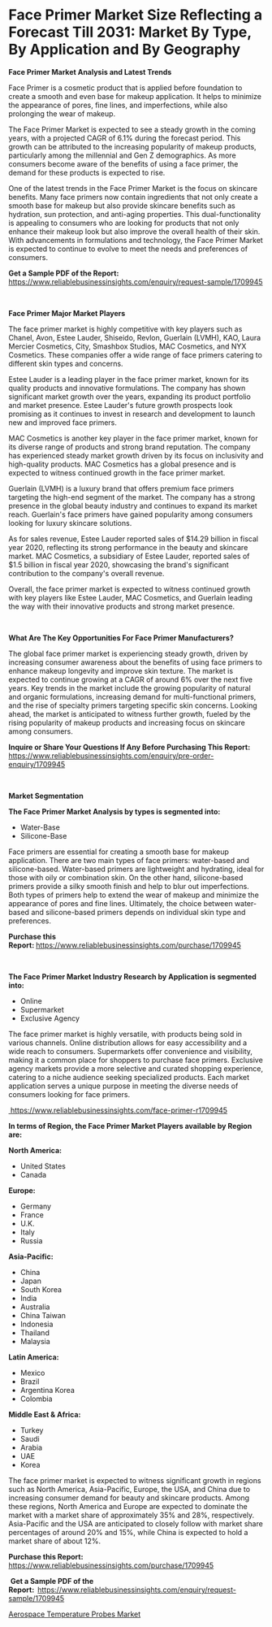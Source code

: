 <p><h1>Face Primer Market Size Reflecting a Forecast Till 2031: Market By Type, By Application and By Geography</h1></p><p><strong>Face Primer Market Analysis and Latest Trends</strong></p>
<p><p>Face Primer is a cosmetic product that is applied before foundation to create a smooth and even base for makeup application. It helps to minimize the appearance of pores, fine lines, and imperfections, while also prolonging the wear of makeup.</p><p>The Face Primer Market is expected to see a steady growth in the coming years, with a projected CAGR of 6.1% during the forecast period. This growth can be attributed to the increasing popularity of makeup products, particularly among the millennial and Gen Z demographics. As more consumers become aware of the benefits of using a face primer, the demand for these products is expected to rise.</p><p>One of the latest trends in the Face Primer Market is the focus on skincare benefits. Many face primers now contain ingredients that not only create a smooth base for makeup but also provide skincare benefits such as hydration, sun protection, and anti-aging properties. This dual-functionality is appealing to consumers who are looking for products that not only enhance their makeup look but also improve the overall health of their skin. With advancements in formulations and technology, the Face Primer Market is expected to continue to evolve to meet the needs and preferences of consumers.</p></p>
<p><strong>Get a Sample PDF of the Report:&nbsp;</strong> <a href="https://www.reliablebusinessinsights.com/enquiry/request-sample/1709945">https://www.reliablebusinessinsights.com/enquiry/request-sample/1709945</a></p>
<p>&nbsp;</p>
<p><strong>Face Primer Major Market Players</strong></p>
<p><p>The face primer market is highly competitive with key players such as Chanel, Avon, Estee Lauder, Shiseido, Revlon, Guerlain (LVMH), KAO, Laura Mercier Cosmetics, City, Smashbox Studios, MAC Cosmetics, and NYX Cosmetics. These companies offer a wide range of face primers catering to different skin types and concerns.</p><p>Estee Lauder is a leading player in the face primer market, known for its quality products and innovative formulations. The company has shown significant market growth over the years, expanding its product portfolio and market presence. Estee Lauder's future growth prospects look promising as it continues to invest in research and development to launch new and improved face primers.</p><p>MAC Cosmetics is another key player in the face primer market, known for its diverse range of products and strong brand reputation. The company has experienced steady market growth driven by its focus on inclusivity and high-quality products. MAC Cosmetics has a global presence and is expected to witness continued growth in the face primer market.</p><p>Guerlain (LVMH) is a luxury brand that offers premium face primers targeting the high-end segment of the market. The company has a strong presence in the global beauty industry and continues to expand its market reach. Guerlain's face primers have gained popularity among consumers looking for luxury skincare solutions.</p><p>As for sales revenue, Estee Lauder reported sales of $14.29 billion in fiscal year 2020, reflecting its strong performance in the beauty and skincare market. MAC Cosmetics, a subsidiary of Estee Lauder, reported sales of $1.5 billion in fiscal year 2020, showcasing the brand's significant contribution to the company's overall revenue.</p><p>Overall, the face primer market is expected to witness continued growth with key players like Estee Lauder, MAC Cosmetics, and Guerlain leading the way with their innovative products and strong market presence.</p></p>
<p>&nbsp;</p>
<p><strong>What Are The Key Opportunities For Face Primer Manufacturers?</strong></p>
<p><p>The global face primer market is experiencing steady growth, driven by increasing consumer awareness about the benefits of using face primers to enhance makeup longevity and improve skin texture. The market is expected to continue growing at a CAGR of around 6% over the next five years. Key trends in the market include the growing popularity of natural and organic formulations, increasing demand for multi-functional primers, and the rise of specialty primers targeting specific skin concerns. Looking ahead, the market is anticipated to witness further growth, fueled by the rising popularity of makeup products and increasing focus on skincare among consumers.</p></p>
<p><strong>Inquire or Share Your Questions If Any Before Purchasing This Report:</strong> <a href="https://www.reliablebusinessinsights.com/enquiry/pre-order-enquiry/1709945">https://www.reliablebusinessinsights.com/enquiry/pre-order-enquiry/1709945</a></p>
<p>&nbsp;</p>
<p><strong>Market Segmentation</strong></p>
<p><strong>The Face Primer Market Analysis by types is segmented into:</strong></p>
<p><ul><li>Water-Base</li><li>Silicone-Base</li></ul></p>
<p><p>Face primers are essential for creating a smooth base for makeup application. There are two main types of face primers: water-based and silicone-based. Water-based primers are lightweight and hydrating, ideal for those with oily or combination skin. On the other hand, silicone-based primers provide a silky smooth finish and help to blur out imperfections. Both types of primers help to extend the wear of makeup and minimize the appearance of pores and fine lines. Ultimately, the choice between water-based and silicone-based primers depends on individual skin type and preferences.</p></p>
<p><strong>Purchase this Report:&nbsp;</strong><a href="https://www.reliablebusinessinsights.com/purchase/1709945">https://www.reliablebusinessinsights.com/purchase/1709945</a></p>
<p>&nbsp;</p>
<p><strong>The Face Primer Market Industry Research by Application is segmented into:</strong></p>
<p><ul><li>Online</li><li>Supermarket</li><li>Exclusive Agency</li></ul></p>
<p><p>The face primer market is highly versatile, with products being sold in various channels. Online distribution allows for easy accessibility and a wide reach to consumers. Supermarkets offer convenience and visibility, making it a common place for shoppers to purchase face primers. Exclusive agency markets provide a more selective and curated shopping experience, catering to a niche audience seeking specialized products. Each market application serves a unique purpose in meeting the diverse needs of consumers looking for face primers.</p></p>
<p><a href="https://www.reliablebusinessinsights.com/face-primer-r1709945">&nbsp;https://www.reliablebusinessinsights.com/face-primer-r1709945</a></p>
<p><strong>In terms of Region, the Face Primer Market Players available by Region are:</strong></p>
<p>
    <p> <strong> North America: </strong>
        <ul>
            <li>United States</li>
            <li>Canada</li>
        </ul>
        </p> 
    <p> <strong> Europe: </strong>
        <ul>
            <li>Germany</li>
            <li>France</li>
            <li>U.K.</li>
            <li>Italy</li>
            <li>Russia</li>
        </ul>
        </p> 
    <p> <strong> Asia-Pacific: </strong>
        <ul>
            <li>China</li>
            <li>Japan</li>
            <li>South Korea</li>
            <li>India</li>
            <li>Australia</li>
            <li>China Taiwan</li>
            <li>Indonesia</li>
            <li>Thailand</li>
            <li>Malaysia</li>
        </ul>
        </p> 
    <p> <strong> Latin America: </strong>
        <ul>
            <li>Mexico</li>
            <li>Brazil</li>
            <li>Argentina Korea</li>
            <li>Colombia</li>
        </ul>
        </p> 
    <p> <strong> Middle East & Africa: </strong>
        <ul>
            <li>Turkey</li>
            <li>Saudi</li>
            <li>Arabia</li>
            <li>UAE</li>
            <li>Korea</li>
        </ul>
    </p>
    </p>
<p><p>The face primer market is expected to witness significant growth in regions such as North America, Asia-Pacific, Europe, the USA, and China due to increasing consumer demand for beauty and skincare products. Among these regions, North America and Europe are expected to dominate the market with a market share of approximately 35% and 28%, respectively. Asia-Pacific and the USA are anticipated to closely follow with market share percentages of around 20% and 15%, while China is expected to hold a market share of about 12%.</p></p>
<p><strong>Purchase this Report: </strong><a href="https://www.reliablebusinessinsights.com/purchase/1709945">https://www.reliablebusinessinsights.com/purchase/1709945</a></p>
<p>&nbsp;<strong>Get a Sample PDF of the Report:&nbsp;&nbsp;</strong><a href="https://www.reliablebusinessinsights.com/enquiry/request-sample/1709945">https://www.reliablebusinessinsights.com/enquiry/request-sample/1709945</a></p>
<p><strong></strong></p>
<p><p><a href="https://github.com/PeterParrish5/Market-Research-Report-List-5/blob/main/aerospace-temperature-probes-market.md">Aerospace Temperature Probes Market</a></p></p>